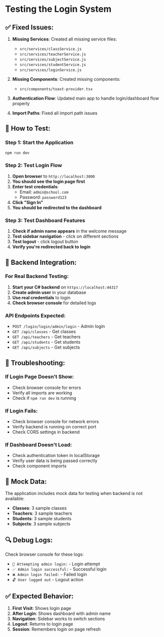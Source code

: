 # Testing the Login System

## ✅ **Fixed Issues:**

1. **Missing Services**: Created all missing service files:
   - `src/services/classService.js`
   - `src/services/teacherService.js` 
   - `src/services/subjectService.js`
   - `src/services/studentService.js`
   - `src/services/loginService.js`

2. **Missing Components**: Created missing components:
   - `src/components/toast-provider.tsx`

3. **Authentication Flow**: Updated main app to handle login/dashboard flow properly

4. **Import Paths**: Fixed all import path issues

## 🚀 **How to Test:**

### **Step 1: Start the Application**
```bash
npm run dev
```

### **Step 2: Test Login Flow**
1. **Open browser** to `http://localhost:3000`
2. **You should see the login page first**
3. **Enter test credentials**:
   - Email: `admin@school.com`
   - Password: `password123`
4. **Click "Sign In"**
5. **You should be redirected to the dashboard**

### **Step 3: Test Dashboard Features**
1. **Check if admin name appears** in the welcome message
2. **Test sidebar navigation** - click on different sections
3. **Test logout** - click logout button
4. **Verify you're redirected back to login**

## 🔧 **Backend Integration:**

### **For Real Backend Testing:**
1. **Start your C# backend** on `https://localhost:44317`
2. **Create admin user** in your database
3. **Use real credentials** to login
4. **Check browser console** for detailed logs

### **API Endpoints Expected:**
- `POST /login/login/admin/login` - Admin login
- `GET /api/classes` - Get classes
- `GET /api/teachers` - Get teachers
- `GET /api/students` - Get students
- `GET /api/subjects` - Get subjects

## 🐛 **Troubleshooting:**

### **If Login Page Doesn't Show:**
- Check browser console for errors
- Verify all imports are working
- Check if `npm run dev` is running

### **If Login Fails:**
- Check browser console for network errors
- Verify backend is running on correct port
- Check CORS settings in backend

### **If Dashboard Doesn't Load:**
- Check authentication token in localStorage
- Verify user data is being passed correctly
- Check component imports

## 📝 **Mock Data:**

The application includes mock data for testing when backend is not available:
- **Classes**: 3 sample classes
- **Teachers**: 3 sample teachers  
- **Students**: 3 sample students
- **Subjects**: 3 sample subjects

## 🔍 **Debug Logs:**

Check browser console for these logs:
- `🔐 Attempting admin login:` - Login attempt
- `✅ Admin login successful:` - Successful login
- `❌ Admin login failed:` - Failed login
- `🔓 User logged out` - Logout action

## ✅ **Expected Behavior:**

1. **First Visit**: Shows login page
2. **After Login**: Shows dashboard with admin name
3. **Navigation**: Sidebar works to switch sections
4. **Logout**: Returns to login page
5. **Session**: Remembers login on page refresh
